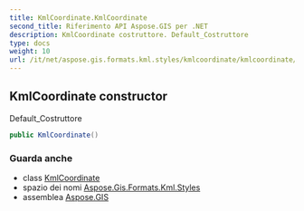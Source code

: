 ```yaml
---
title: KmlCoordinate.KmlCoordinate
second_title: Riferimento API Aspose.GIS per .NET
description: KmlCoordinate costruttore. Default_Costruttore
type: docs
weight: 10
url: /it/net/aspose.gis.formats.kml.styles/kmlcoordinate/kmlcoordinate/
---
```

## KmlCoordinate constructor

Default_Costruttore

```csharp
public KmlCoordinate()
```

### Guarda anche

* class [KmlCoordinate](../)
* spazio dei nomi [Aspose.Gis.Formats.Kml.Styles](../../kmlcoordinate/)
* assemblea [Aspose.GIS](../../../)



